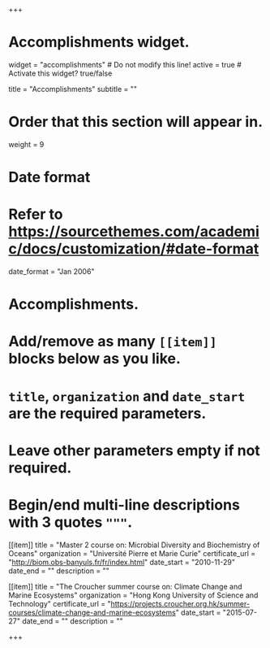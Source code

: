 +++
# Accomplishments widget.
widget = "accomplishments"  # Do not modify this line!
active = true  # Activate this widget? true/false

title = "Accomplish&shy;ments"
subtitle = ""

# Order that this section will appear in.
weight = 9

# Date format
#   Refer to https://sourcethemes.com/academic/docs/customization/#date-format
date_format = "Jan 2006"

# Accomplishments.
#   Add/remove as many `[[item]]` blocks below as you like.
#   `title`, `organization` and `date_start` are the required parameters.
#   Leave other parameters empty if not required.
#   Begin/end multi-line descriptions with 3 quotes `"""`.

[[item]]
  title = "Master 2 course on: Microbial Diversity and Biochemistry of Oceans"
  organization = "Université Pierre et Marie Curie"
  certificate_url = "http://biom.obs-banyuls.fr/fr/index.html"
  date_start = "2010-11-29"
  date_end = ""
  description = ""

[[item]]
  title = "The Croucher summer course on: Climate Change and Marine Ecosystems"
  organization = "Hong Kong University of Science and Technology"
  certificate_url = "https://projects.croucher.org.hk/summer-courses/climate-change-and-marine-ecosystems"
  date_start = "2015-07-27"
  date_end = ""
  description = ""


+++
